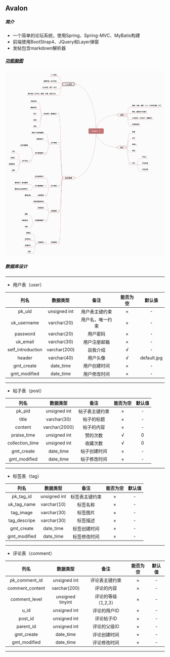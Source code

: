 Avalon
----
##### 简介
- 一个简单的论坛系统，使用Spring、Spring-MVC、MyBatis构建
- 前端使用BootStrap4、JQuery和Layer弹窗
- 发帖包含markdown解析器
##### [功能脑图](http://naotu.baidu.com/file/db9338d51939d2167a6ba5b6f1251ffa?token=0a7c11b6e3cb2951)
![](./Avalon.png)
##### 数据库设计
- - - -
- 用户表（user）

列名|数据类型|备注|能否为空|默认值
:----:|:----:|:----:|:----:|:----:
pk_uid|unsigned int|用户表主键约束|×|-
uk_username|varchar(20)|用户名，唯一约束|×|-
password|varchar(20)|用户密码|×|-
uk_email|varchar(30)|用户注册邮箱|×|-
self_introduction|varchar(200)|自我介绍|√|-
header|varchar(40)|用户头像|√|default.jpg
gmt_create|date_time|用户创建时间|×|-
gmt_modified|date_time|用户修改时间|×|-|
- - - -

- 帖子表（post）

列名|数据类型|备注|能否为空|默认值
:----:|:----:|:----:|:----:|:----:
pk_pid|unsigned int|帖子表主键约束|×|-
title|varchar(30)|帖子的标题|×|-
content|varchar(2000)|帖子的内容|×|-
praise_time|unsigned int|赞的次数|√|0
collection_time|unsigned int|收藏次数|√|0
gmt_create|date_time|帖子创建时间|×|-
gmt_modified|date_time|帖子修改时间|×|-

- - - -

- 标签表（tag）

列名|数据类型|备注|能否为空|默认值
:----:|:----:|:----:|:----:|:----:
pk_tag_id|unsigned int|标签表主键约束|×|-
uk_tag_name|varchar(10)|标签名称|×|-
tag_image|varchar(30)|标签图片|×|-
tag_descripe|varchar(30)|标签描述|×|-
gmt_create|date_time|标签创建时间|×|-
gmt_modified|date_time|标签修改时间|×|-

- - - - 

- 评论表（comment）

列名|数据类型|备注|能否为空|默认值
:----:|:----:|:----:|:----:|:----:
pk_comment_id|unsigned int|评论表主键约束|×|-
comment_content|varchar(200)|评论的内容|×|-
comment_level|unsigned tinyint|评论的等级（1,2,3）|×|-
u_id|unsigned int|评论的用户ID|×|-
post_id|unsigned int|评论帖子ID|×|-
parent_id|unsigned int|评论的父级ID|×|-
gmt_create|date_time|评论创建时间|×|-
gmt_modified|date_time|评论修改时间|×|-

- - - -